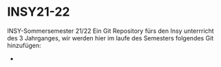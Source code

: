 # INSY21-22
INSY-Sommersemester 21/22
Ein Git Repository fürs den Insy unterrricht des 3 Jahrganges, wir werden hier im laufe des Semesters folgendes Git hinzufügen:

* 
